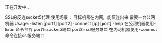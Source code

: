 正在开发中...

SSL的反连socket5代理
使用场景：
目标机器在内网，能反连出来
需要一台公网机器
Usage:
	-listen	 [port1] [port2]
	-connect [ip]	 [port]
	-help
在公网机器使用-listen命令监听 port1=socket5端口 port2=ssl服务端口
在内网机器使用-connect命令连接ssl服务端口